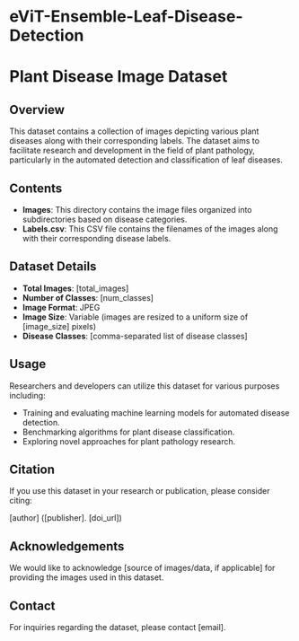 # eViT-Ensemble-Leaf-Disease-Detection

# Plant Disease Image Dataset

## Overview
This dataset contains a collection of images depicting various plant diseases along with their corresponding labels. The dataset aims to facilitate research and development in the field of plant pathology, particularly in the automated detection and classification of leaf diseases.

## Contents
- **Images**: This directory contains the image files organized into subdirectories based on disease categories.
- **Labels.csv**: This CSV file contains the filenames of the images along with their corresponding disease labels.

## Dataset Details
- **Total Images**: [total_images]
- **Number of Classes**: [num_classes]
- **Image Format**: JPEG
- **Image Size**: Variable (images are resized to a uniform size of [image_size] pixels)
- **Disease Classes**: [comma-separated list of disease classes]

## Usage
Researchers and developers can utilize this dataset for various purposes including:
- Training and evaluating machine learning models for automated disease detection.
- Benchmarking algorithms for plant disease classification.
- Exploring novel approaches for plant pathology research.

## Citation
If you use this dataset in your research or publication, please consider citing:

[author] ([publisher]. [doi_url])

## Acknowledgements
We would like to acknowledge [source of images/data, if applicable] for providing the images used in this dataset.

## Contact
For inquiries regarding the dataset, please contact [email].
